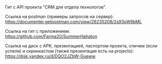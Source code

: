 Гит с API проекта "CRM для отдела технологов".

Ссылка на postman (примеры запросов на сервер): https://documenter.getpostman.com/view/26235208/2s93sW9bML

Ссылка на гит с приложением: https://github.com/Farma20/SummerHahaton

Ссылка на диск с APK, презентацией, паспортом проекта, спичем (если успели) и скринкастом (также презентация есть на projects): https://disk.yandex.ru/d/DQO2JZbW-Gueww
